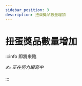```yaml
---
sidebar_position: 3
description: 扭蛋獎品數量增加
---
```


# 扭蛋獎品數量增加

<head>
  <title>扭蛋獎品數量增加</title>
</head>

:::info 即將來臨

✍️ _正在努力編寫中_

:::
